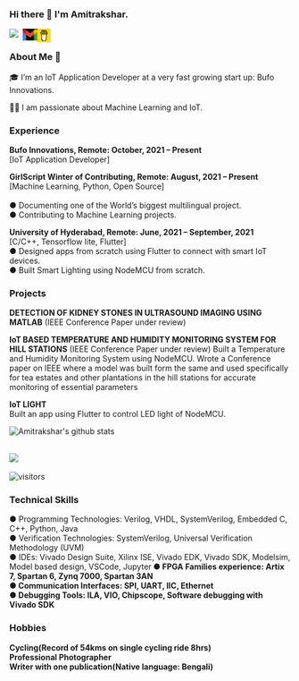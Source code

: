 ### Hi there 👋 I'm Amitrakshar.

<a href="https://www.linkedin.com/in/amitrakshar-sanyal-a59376191/">

  <img align="left" width="24px" src="https://upload.wikimedia.org/wikipedia/commons/thumb/c/ca/LinkedIn_logo_initials.png/768px-LinkedIn_logo_initials.png"  />

</a>

<a href="mailto:sanyalamitrakshar@gmail.com ">

  <img align="left" width="26px" src="https://github.com/amitrakshar01/amitrakshar01/blob/main/Assets/gmail_thumb_1615466143940.jpg" />

</a>

<a href="https://www.buymeacoffee.com/amitrakshars">

  <img align="left" width="24px" src="https://github.com/amitrakshar01/amitrakshar01/blob/main/Assets/download%20(1).png"  />

</a>

<br />

### About Me 🚀

🎓 I’m an IoT Application Developer at a very fast growing start up: Bufo Innovations. </br>

👨‍💻  I am passionate about Machine Learning and IoT.

### Experience

<b>Bufo Innovations, Remote: October, 2021 – Present</b><br>
[IoT Application Developer]<br>

<b>GirlScript Winter of Contributing, Remote: August, 2021 – Present</b><br>
[Machine Learning, Python, Open Source]					<br>			
●	Documenting one of the World’s biggest multilingual project.<br>
●	Contributing to Machine Learning projects.<br>

<b>University of Hyderabad, Remote: June, 2021 – September, 2021 </b><br>
[C/C++, Tensorflow lite, Flutter]			<br>
●	Designed apps from scratch using Flutter to connect with smart IoT devices.<br>
●	Built Smart Lighting using NodeMCU from scratch.<br>


### Projects

<b>DETECTION OF KIDNEY STONES IN ULTRASOUND IMAGING USING MATLAB</b> (IEEE Conference Paper under review)


<b>IoT BASED TEMPERATURE AND HUMIDITY MONITORING SYSTEM FOR HILL STATIONS</b>	(IEEE Conference Paper under review)
Built a Temperature and Humidity Monitoring System using NodeMCU. Wrote a Conference paper on IEEE
where a model was built form the same and used specifically for tea estates and other plantations in the hill stations for accurate monitoring of essential parameters


<b>IoT LIGHT</b>	                                   
Built an app using Flutter to control LED light of NodeMCU.


![Amitrakshar's github stats](https://github-readme-stats.vercel.app/api?username=amitrakshar01&show_icons=true&hide_border=true&theme=tokyonight)

<br />

<img width="48%" src="https://github-readme-streak-stats.herokuapp.com/?user=amitrakshar01&theme=tokyonight" />

</p>

![visitors](https://visitor-badge.laobi.icu/badge?page_id=amitrakshar01.amitrakshar01)

### Technical Skills

●	Programming Technologies: Verilog, VHDL, SystemVerilog, Embedded C, C++, Python, Java<br>
●	Verification Technologies: SystemVerilog, Universal Verification Methodology (UVM)<br>
●	IDEs: Vivado Design Suite, Xilinx ISE, Vivado EDK, Vivado SDK, Modelsim, Model based design, VSCode, Jupyter<b>
●	FPGA Families experience: Artix 7, Spartan 6, Zynq 7000, Spartan 3AN<br>
●	Communication Interfaces: SPI, UART, IIC, Ethernet<br>
●	Debugging Tools: ILA, VIO, Chipscope, Software debugging with Vivado SDK<br>
  
### Hobbies

Cycling(Record of 54kms on single cycling ride 8hrs)<br>
Professional Photographer<br>
Writer with one publication(Native language: Bengali)<br>

